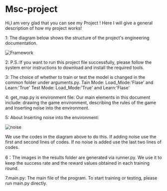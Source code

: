 # Msc-project
Hi,I am very glad that you can see my Project ! Here I will give a general description of how my project works!

1: The diagram below shows the structure of the project's engineering documentation.

![Framework](https://user-images.githubusercontent.com/97906259/184588335-d1f07360-071b-4bb1-8b7b-86e9bd1f7511.PNG)

2: P.S.:If you want to run this project file successfully, please follow the system error instructions to download and install the required tools.

3: The choice of whether to train or test the model is changed in the common folder under arguments.py.
  Tain Mode: Load_Mode:'Flase' and Learn:'True'
  Test Mode: Load_Mode:'True' and Learn:'Flase'
  
4: get_map.py is environment file:
  Our main elements in this document include: drawing the game environment, describing the rules of the game and inserting noise into the environment.
  
5: About Inserting noise into the environment:

![noise](https://user-images.githubusercontent.com/97906259/184597679-fd15c5fb-03fe-43f4-9664-4ffbd64fd6f7.PNG)

   We use the codes in the diagram above to do this. 
   If adding noise use the first and second lines of codes. 
   If no noise is added use the last two lines of codes.
   
6：The images in the results folder are generated via runner.py. We use it to keep the success rate and the reward values obtained in each training round.

7.main.py: The main file of the program. To start training or testing, please run main.py directly.
